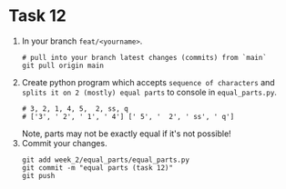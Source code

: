 # Task 12
1. In your branch `feat/<yourname>`.
   ```shell
   # pull into your branch latest changes (commits) from `main`
   git pull origin main
   ```
2. Create python program which accepts `sequence of characters` and `splits it on 2 (mostly) equal parts` to console in `equal_parts.py`.
   ```shell
   # 3, 2, 1, 4, 5,  2, ss, q
   # ['3', ' 2', ' 1', ' 4'] [' 5', '  2', ' ss', ' q']
   ```
   Note, parts may not be exactly equal if it's not possible!
3. Commit your changes.
   ```shell
   git add week_2/equal_parts/equal_parts.py
   git commit -m "equal parts (task 12)"
   git push
   ```